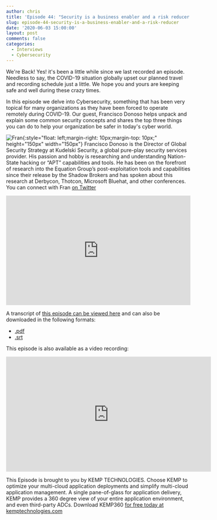 ```yaml
---
author: chris
title: 'Episode 44: "Security is a business enabler and a risk reducer.."'
slug: episode-44-security-is-a-business-enabler-and-a-risk-reducer
date: '2020-06-03 15:00:00'
layout: post
comments: false
categories:
  - Interviews
  - Cybersecurity
---
```


We're Back! Yes! it's been a little while since we last recorded an episode. Needless to say, the COVID-19 situation globally upset our planned travel and recording schedule just a little. We hope you and yours are keeping safe and well during these crazy times.

In this episode we delve into Cybersecurity, something that has been very topical for many organizations as they have been forced to operate remotely during COVID-19. Our guest, Francisco Donoso helps unpack and explain some common security concepts and shares the top three things you can do to help your organization be safer in today's cyber world.

![Fran](/images/uploads/2020/06/fran.jpeg){:style="float: left;margin-right: 10px;margin-top: 10px;" height="150px" width="150px"} Francisco Donoso is the Director of Global Security Strategy at Kudelski Security, a global pure-play security services provider. His passion and hobby is researching and understanding Nation-State hacking or “APT” capabilities and tools. He has been on the forefront of research into the Equation Group’s post-exploitation tools and capabilities since their release by the Shadow Brokers and has spoken about this research at Derbycon, Thotcon, Microsoft Bluehat, and other conferences. You can connect with Fran [on Twitter](https://twitter.com/Francisckrs)

<p><iframe width="100%" height="300" scrolling="no" frameborder="no" allow="autoplay" src="https://w.soundcloud.com/player/?url=https%3A//api.soundcloud.com/tracks/833566897&color=%23ff5500&auto_play=false&hide_related=false&show_comments=true&show_user=true&show_reposts=false&show_teaser=true&visual=true"></iframe></p>

A transcript of [this episode can be viewed here](https://gist.github.com/TheCloudArch/d88bff2c63e0547c7a23f49d7d7c5402) and can also be downloaded in the following formats:
* [.pdf](/transcript/episode44.pdf)
* [.srt](/transcript/episode44.srt)

This episode is also available as a video recording:

<p><iframe width="560" height="315" src="https://www.youtube.com/embed/DIS4NU433jo" frameborder="0" allow="accelerometer; autoplay; encrypted-media; gyroscope; picture-in-picture" allowfullscreen></iframe></p>

This Episode is brought to you by KEMP TECHNOLOGIES. Choose KEMP to optimize your multi-cloud application deployments and simplify multi-cloud application management. A single pane-of-glass for application delivery, KEMP provides a 360 degree view of your entire application environment, and even third-party ADCs. Download KEMP360 [for free today at kemptechnologies.com](https://kempte.ch/2MYXjew)
